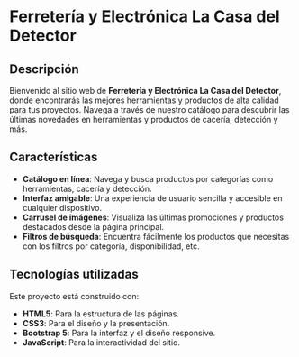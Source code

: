 # Ferretería y Electrónica La Casa del Detector

## Descripción

Bienvenido al sitio web de **Ferretería y Electrónica La Casa del Detector**, donde encontrarás las mejores herramientas y productos de alta calidad para tus proyectos. Navega a través de nuestro catálogo para descubrir las últimas novedades en herramientas y productos de cacería, detección y más.

## Características

- **Catálogo en línea**: Navega y busca productos por categorías como herramientas, cacería y detección.
- **Interfaz amigable**: Una experiencia de usuario sencilla y accesible en cualquier dispositivo.
- **Carrusel de imágenes**: Visualiza las últimas promociones y productos destacados desde la página principal.
- **Filtros de búsqueda**: Encuentra fácilmente los productos que necesitas con los filtros por categoría, disponibilidad, etc.

## Tecnologías utilizadas

Este proyecto está construido con:

- **HTML5**: Para la estructura de las páginas.
- **CSS3**: Para el diseño y la presentación.
- **Bootstrap 5**: Para la interfaz y el diseño responsive.
- **JavaScript**: Para la interactividad del sitio.
